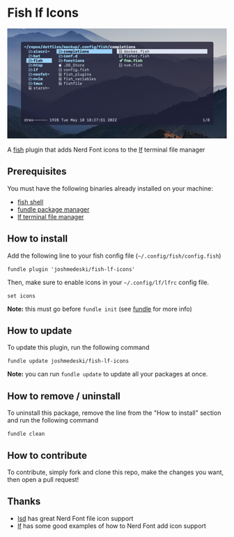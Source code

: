 # Fish lf Icons

![fish lf icons screenshot](./fish-lf-icons-screenshot.jpg)

A [fish](https://fishshell.com) plugin that adds Nerd Font icons to the [lf](https://github.com/gokcehan/lf) terminal file manager

## Prerequisites

You must have the following binaries already installed on your machine:

- [fish shell](https://fishshell.com)
- [fundle package manager](https://github.com/danhper/fundle)
- [lf terminal file manager](https://github.com/gokcehan/lf)

## How to install

Add the following line to your fish config file (`~/.config/fish/config.fish`)

```fish
fundle plugin 'joshmedeski/fish-lf-icons'
```

Then, make sure to enable icons in your `~/.config/lf/lfrc` config file.

```
set icons
```

**Note:** this must go before `fundle init` (see [fundle](https://github.com/danhper/fundle) for more info)

## How to update

To update this plugin, run the following command

```fish
fundle update joshmedeski/fish-lf-icons
```

**Note:** you can run `fundle update` to update all your packages at once.

## How to remove / uninstall

To uninstall this package, remove the line from the "How to install" section and run the following command

```fish
fundle clean
```

## How to contribute

To contribute, simply fork and clone this repo, make the changes you want, then open a pull request!

## Thanks

- [lsd](https://github.com/Peltoche/lsd) has great Nerd Font file icon support
- [lf](https://github.com/gokcehan/lf) has some good examples of how to Nerd Font add icon support
